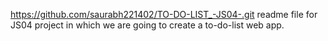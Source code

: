 https://github.com/saurabh221402/TO-DO-LIST_-JS04-.git
readme file for JS04 project in which we are going to create a to-do-list web app.